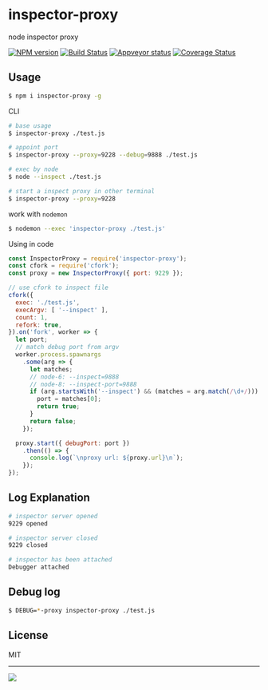 # inspector-proxy

node inspector proxy

[![NPM version][npm-image]][npm-url]
[![Build Status][travis-image]][travis-url]
[![Appveyor status][appveyor-image]][appveyor-url]
[![Coverage Status][coveralls-image]][coveralls-url]

[npm-image]: https://img.shields.io/npm/v/inspector-proxy.svg?style=flat-square
[npm-url]: https://npmjs.org/package/inspector-proxy
[travis-url]: https://travis-ci.org/whxaxes/inspector-proxy
[travis-image]: http://img.shields.io/travis/whxaxes/inspector-proxy.svg
[appveyor-url]: https://ci.appveyor.com/project/whxaxes/inspector-proxy/branch/master
[appveyor-image]: https://ci.appveyor.com/api/projects/status/github/whxaxes/inspector-proxy?branch=master&svg=true
[coveralls-url]: https://coveralls.io/r/whxaxes/inspector-proxy
[coveralls-image]: https://img.shields.io/coveralls/whxaxes/inspector-proxy.svg

## Usage

```bash
$ npm i inspector-proxy -g
```

CLI

```bash
# base usage
$ inspector-proxy ./test.js

# appoint port
$ inspector-proxy --proxy=9228 --debug=9888 ./test.js
```

```bash
# exec by node
$ node --inspect ./test.js

# start a inspect proxy in other terminal
$ inspector-proxy --proxy=9228
```

work with `nodemon`

```bash
$ nodemon --exec 'inspector-proxy ./test.js'
```

Using in code

```js
const InspectorProxy = require('inspector-proxy');
const cfork = require('cfork');
const proxy = new InspectorProxy({ port: 9229 });

// use cfork to inspect file
cfork({
  exec: './test.js',
  execArgv: [ '--inspect' ],
  count: 1,
  refork: true,
}).on('fork', worker => {
  let port;
  // match debug port from argv
  worker.process.spawnargs
    .some(arg => {
      let matches;
      // node-6: --inspect=9888
      // node-8: --inspect-port=9888
      if (arg.startsWith('--inspect') && (matches = arg.match(/\d+/))) {
        port = matches[0];
        return true;
      }
      return false;
    });

  proxy.start({ debugPort: port })
    .then(() => {
      console.log(`\nproxy url: ${proxy.url}\n`);
    });
});
```

## Log Explanation

```bash
# inspector server opened
9229 opened

# inspector server closed
9229 closed

# inspector has been attached
Debugger attached
```

## Debug log

```bash
$ DEBUG=*-proxy inspector-proxy ./test.js
```

## License

MIT

---

![](./screen.gif)
